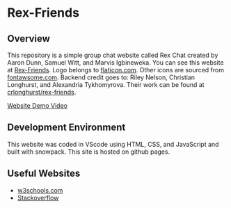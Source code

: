 # Rex-Friends
## Overview

This repository is a simple group chat website called Rex Chat created by Aaron Dunn, Samuel Witt, and Marvis Igbineweka. You can see this website at [Rex-Friends](https://valiantwolf.github.io/Rex-Friends/build/). Logo belongs to [flaticon.com](https://www.flaticon.com/). Other icons are sourced from [fontawsome.com](https://fontawesome.com/).
Backend credit goes to: Riley Nelson, Christian Longhurst, and Alexandria Tykhomyrova. Their work can be found at [crlonghurst/rex-friends](https://github.com/crlonghurst/rex-friends).


[Website Demo Video](https://www.youtube.com/watch?v=-aLYvZ5sX28)

## Development Environment

This website was coded in VScode using HTML, CSS, and JavaScript and built with snowpack. This site is hosted on github pages.


## Useful Websites

* [w3schools.com](https://www.w3schools.com/)
* [Stackoverflow](https://stackoverflow.com/questions/)
